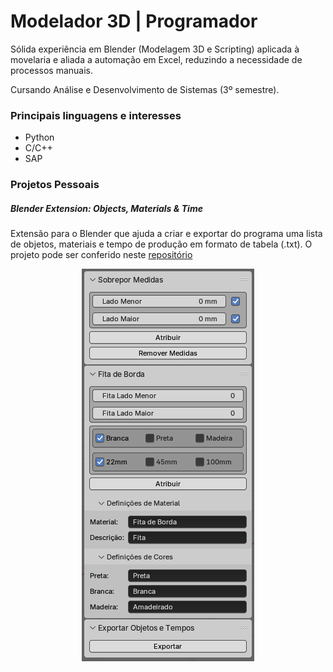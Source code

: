 
# Modelador 3D | Programador

Sólida experiência em Blender (Modelagem 3D e Scripting) aplicada à movelaria e aliada a automação em Excel, reduzindo a necessidade de processos manuais.

Cursando Análise e Desenvolvimento de Sistemas (3º semestre).

### Principais linguagens e interesses
- Python
- C/C++
- SAP

### Projetos Pessoais
##### Blender Extension: Objects, Materials & Time
Extensão para o Blender que ajuda a criar e exportar do programa uma lista de objetos, materiais e tempo de produção em formato de tabela (.txt). O projeto pode ser conferido neste [repositório](https://github.com/alvesjohann/OMTExport)
<p align="center">
 <img width="276" height="628" alt="image" src="https://raw.githubusercontent.com/alvesjohann/alvesjohann/refs/heads/main/assets/v0.1.0-alpha.png" />
</p>
<!--
 -->
